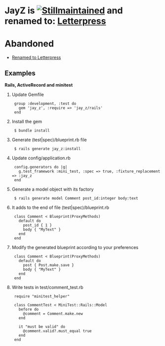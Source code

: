 JayZ is [![Stillmaintained](http://stillmaintained.com/images/abandoned.png)](http://stillmaintained.com/unders/jay_z) and renamed to: [Letterpress](https://github.com/unders/letterpress)
====


# Abandoned
* [Renamed to Letterpress](https://github.com/unders/letterpress)


Examples
-------

**Rails, ActiveRecord and minitest**


1. Update Gemfile

        group :development, :test do
          gem 'jay_z', :require => 'jay_z/rails'
        end

2. Install the gem

        $ bundle install

3. Generate (test|spec)/blueprint.rb file

        $ rails generate jay_z:install

4. Update config/application.rb

        config.generators do |g|
          g.test_framework :mini_test, :spec => true, :fixture_replacement => :jay_z
        end

5. Generate a model object with its factory

        $ rails generate model Comment post_id:integer body:text

6. It adds to the end of file (test|spec)/blueprint.rb

        class Comment < Blueprint(ProxyMethods)
          default do
            post_id { 1 }
            body { "MyText" }
          end
        end

7. Modify the generated blueprint according to your preferences

        class Comment < Blueprint(ProxyMethods)
          default do
            post { Post.make.save }
            body { "MyText" }
          end
        end

8. Write tests in test/comment_test.rb

        require "minitest_helper"

        class CommentTest < MiniTest::Rails::Model
          before do
            @comment = Comment.make.new
          end

          it "must be valid" do
            @comment.valid?.must_equal true
          end
        end

